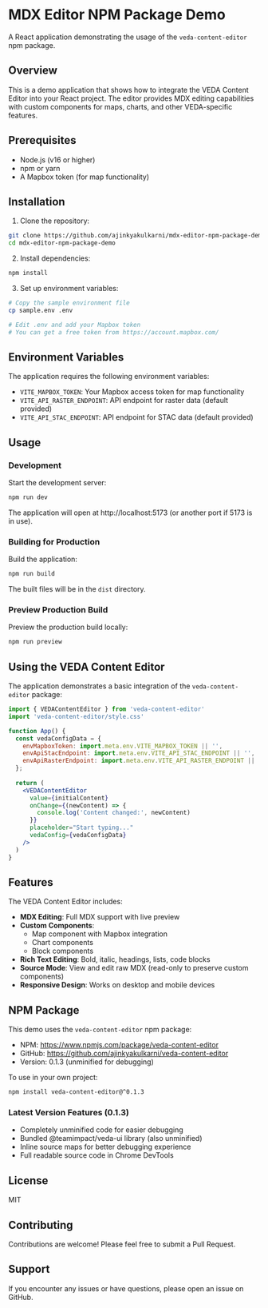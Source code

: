 # MDX Editor NPM Package Demo

A React application demonstrating the usage of the `veda-content-editor` npm package.

## Overview

This is a demo application that shows how to integrate the VEDA Content Editor into your React project. The editor provides MDX editing capabilities with custom components for maps, charts, and other VEDA-specific features.

## Prerequisites

- Node.js (v16 or higher)
- npm or yarn
- A Mapbox token (for map functionality)

## Installation

1. Clone the repository:
```bash
git clone https://github.com/ajinkyakulkarni/mdx-editor-npm-package-demo.git
cd mdx-editor-npm-package-demo
```

2. Install dependencies:
```bash
npm install
```

3. Set up environment variables:
```bash
# Copy the sample environment file
cp sample.env .env

# Edit .env and add your Mapbox token
# You can get a free token from https://account.mapbox.com/
```

## Environment Variables

The application requires the following environment variables:

- `VITE_MAPBOX_TOKEN`: Your Mapbox access token for map functionality
- `VITE_API_RASTER_ENDPOINT`: API endpoint for raster data (default provided)
- `VITE_API_STAC_ENDPOINT`: API endpoint for STAC data (default provided)

## Usage

### Development

Start the development server:
```bash
npm run dev
```

The application will open at http://localhost:5173 (or another port if 5173 is in use).

### Building for Production

Build the application:
```bash
npm run build
```

The built files will be in the `dist` directory.

### Preview Production Build

Preview the production build locally:
```bash
npm run preview
```

## Using the VEDA Content Editor

The application demonstrates a basic integration of the `veda-content-editor` package:

```jsx
import { VEDAContentEditor } from 'veda-content-editor'
import 'veda-content-editor/style.css'

function App() {
  const vedaConfigData = {
    envMapboxToken: import.meta.env.VITE_MAPBOX_TOKEN || '',
    envApiStacEndpoint: import.meta.env.VITE_API_STAC_ENDPOINT || '',
    envApiRasterEndpoint: import.meta.env.VITE_API_RASTER_ENDPOINT || '',
  };
  
  return (
    <VEDAContentEditor
      value={initialContent}
      onChange={(newContent) => {
        console.log('Content changed:', newContent)
      }}
      placeholder="Start typing..."
      vedaConfig={vedaConfigData}
    />
  )
}
```

## Features

The VEDA Content Editor includes:

- **MDX Editing**: Full MDX support with live preview
- **Custom Components**: 
  - Map component with Mapbox integration
  - Chart components
  - Block components
- **Rich Text Editing**: Bold, italic, headings, lists, code blocks
- **Source Mode**: View and edit raw MDX (read-only to preserve custom components)
- **Responsive Design**: Works on desktop and mobile devices

## NPM Package

This demo uses the `veda-content-editor` npm package:
- NPM: https://www.npmjs.com/package/veda-content-editor
- GitHub: https://github.com/ajinkyakulkarni/veda-content-editor
- Version: 0.1.3 (unminified for debugging)

To use in your own project:
```bash
npm install veda-content-editor@^0.1.3
```

### Latest Version Features (0.1.3)
- Completely unminified code for easier debugging
- Bundled @teamimpact/veda-ui library (also unminified)
- Inline source maps for better debugging experience
- Full readable source code in Chrome DevTools

## License

MIT

## Contributing

Contributions are welcome! Please feel free to submit a Pull Request.

## Support

If you encounter any issues or have questions, please open an issue on GitHub. 